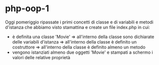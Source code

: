 # php-oop-1

Oggi pomeriggio ripassate i primi concetti di classe e di variabili e
metodi d'istanza che abbiamo visto stamattina e create un file index.php in cui:
- è definita una classe 'Movie'
   => all'interno della classe sono dichiarate delle variabili d'istanza
   => all'interno della classe è definito un costruttore
   => all'interno della classe è definito almeno un metodo
- vengono istanziati almeno due oggetti 'Movie' e stampati a schermo i valori delle relative proprietà